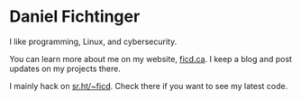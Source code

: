 # Daniel Fichtinger

I like programming, Linux, and cybersecurity.

You can learn more about me on my website, [ficd.ca](https://ficd.ca). I keep a
blog and post updates on my projects there.

I mainly hack on [sr.ht/~ficd](https://sr.ht/~ficd/). Check there if you want to
see my latest code.
